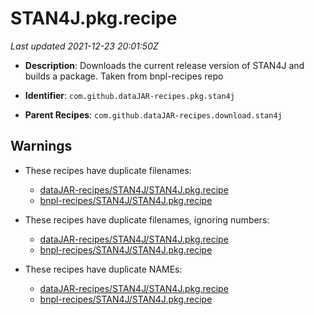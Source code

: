 # STAN4J.pkg.recipe

_Last updated 2021-12-23 20:01:50Z_

- **Description**: Downloads the current release version of STAN4J and builds a package. Taken from bnpl-recipes repo

- **Identifier**: `com.github.dataJAR-recipes.pkg.stan4j`

- **Parent Recipes**: `com.github.dataJAR-recipes.download.stan4j`


## Warnings

- These recipes have duplicate filenames:
    - [dataJAR-recipes/STAN4J/STAN4J.pkg.recipe](/autopkg-dupe-tracker/dataJAR-recipes/STAN4J/STAN4J.pkg.recipe)
    - [bnpl-recipes/STAN4J/STAN4J.pkg.recipe](/autopkg-dupe-tracker/bnpl-recipes/STAN4J/STAN4J.pkg.recipe)

- These recipes have duplicate filenames, ignoring numbers:
    - [dataJAR-recipes/STAN4J/STAN4J.pkg.recipe](/autopkg-dupe-tracker/dataJAR-recipes/STAN4J/STAN4J.pkg.recipe)
    - [bnpl-recipes/STAN4J/STAN4J.pkg.recipe](/autopkg-dupe-tracker/bnpl-recipes/STAN4J/STAN4J.pkg.recipe)

- These recipes have duplicate NAMEs:
    - [dataJAR-recipes/STAN4J/STAN4J.pkg.recipe](/autopkg-dupe-tracker/dataJAR-recipes/STAN4J/STAN4J.pkg.recipe)
    - [bnpl-recipes/STAN4J/STAN4J.pkg.recipe](/autopkg-dupe-tracker/bnpl-recipes/STAN4J/STAN4J.pkg.recipe)